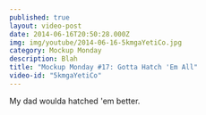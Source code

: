 ```yaml
---
published: true
layout: video-post
date: 2014-06-16T20:50:28.000Z
img: img/youtube/2014-06-16-5kmgaYetiCo.jpg
category: Mockup Monday
description: Blah
title: "Mockup Monday #17: Gotta Hatch 'Em All"
video-id: "5kmgaYetiCo"
---
```

My dad woulda hatched 'em better.
